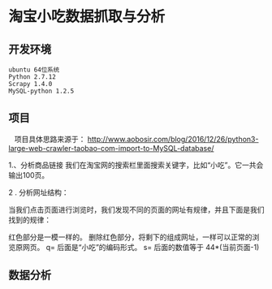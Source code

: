 淘宝小吃数据抓取与分析
====
开发环境
--------
    ubuntu 64位系统
    Python 2.7.12
    Scrapy 1.4.0
    MySQL-python 1.2.5

项目
---------
    项目具体思路来源于： http://www.aobosir.com/blog/2016/12/26/python3-large-web-crawler-taobao-com-import-to-MySQL-database/
    
1.、分析商品链接
    我们在淘宝网的搜索栏里面搜索关键字，比如“小吃”。它一共会输出100页。

2 . 分析网址结构：

当我们点击页面进行浏览时，我们发现不同的页面的网址有规律，并且下面是我们找到的规律：

红色部分是一模一样的。
删除红色部分，将剩下的组成网址，一样可以正常的浏览原网页。
q= 后面是“小吃”的编码形式。
s= 后面的数值等于 44*(当前页面-1)


数据分析
-----------
